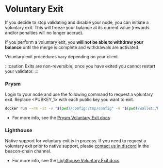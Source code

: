 ---
---

# Voluntary Exit

If you decide to stop validating and disable your node, you can initiate a voluntary exit. This will freeze your balance at its current value (rewards and/or penalties will no longer accrue).

If you perform a voluntary exit, you **will not be able to withdraw your balance** until the merge is complete and withdrawals are activated.

Voluntary exit procedures vary depending on your client.

:::caution
Exits are non-reversible; once you have exited you cannot restart your validator.
:::

### Prysm

Login to your node and use the following command to request a voluntary exit. Replace \<PUBKEY\_1> with each public key you want to exit.

```bash
docker run --rm -it -v "$(pwd)/config:/tmp/config" -v "$(pwd)/wallet:/home/.eth2validators/prysm-wallet-v2" --network host ghcr.io/gnosischain/gbc-prysm-validator:v2.0.5-gbc accounts voluntary-exit --accept-terms-of-use --wallet-password-file /tmp/config/wallet_password.txt --beacon-rpc-provider localhost:4000 --public-keys "<PUBKEY_1>,<PUBKEY_2>,...,<PUBKEY_N>"
```

* For more info, see the [Prysm Voluntary Exit docs](https://docs.prylabs.network/docs/wallet/exiting-a-validator/)

### Lighthouse

Native support for voluntary exit is in process. If you need to request a voluntary exit prior to native support, please [contact us in discord](https://discord.gg/VQb3WzsywU) in the beacon-chain channel.

* For more info, see the [Lighthouse Voluntary Exit docs](https://lighthouse-book.sigmaprime.io/voluntary-exit.html)

